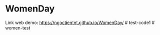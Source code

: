 # WomenDay
Link web demo: https://ngoctientnt.github.io/WomenDay/
#   t e s t - c o d e 1  
 #   w o m e n - t e s t  
 